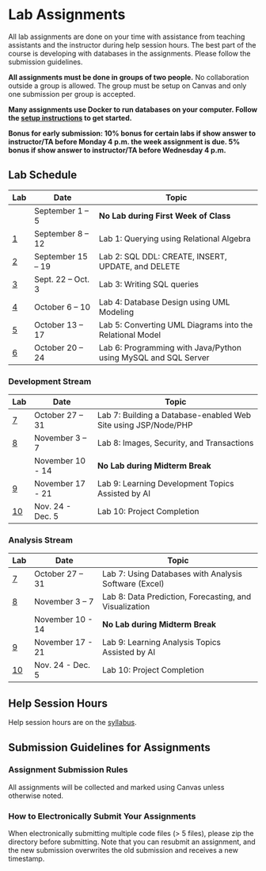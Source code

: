 # Lab Assignments

All lab assignments are done on your time with assistance from teaching assistants and the instructor during help session hours. The best part of the course is developing with databases in the assignments. Please follow the submission guidelines.

**All assignments must be done in groups of two people.** No collaboration outside a group is allowed. The group must be setup on Canvas and only one submission per group is accepted.

**Many assignments use Docker to run databases on your computer. Follow the [setup instructions](setup) to get started.**

**Bonus for early submission: 10% bonus for certain labs if show answer to instructor/TA before Monday 4 p.m. the week assignment is due. 5% bonus if show answer to instructor/TA before Wednesday 4 p.m.**

## Lab Schedule

|  Lab  |  Date  |  Topic  |
|----|------|-------|
|  | September 1 – 5 |	**No Lab during First Week of Class** |
| [1](lab1) | September 8 – 12 	| Lab 1: Querying using Relational Algebra |
| [2](lab2) | September 15 – 19 	| Lab 2: SQL DDL: CREATE, INSERT, UPDATE, and DELETE |
| [3](lab3) | Sept. 22 – Oct. 3 | Lab 3: Writing SQL queries |
| [4](lab4) | October 6 – 10 	| Lab 4: Database Design using UML Modeling |
| [5](lab5) | October 13 – 17 	| Lab 5: Converting UML Diagrams into the Relational Model |
| [6](lab6) | October 20 – 24 	| Lab 6: Programming with Java/Python using MySQL and SQL Server |

### Development Stream
|  Lab  |  Date  |  Topic  |
|----|------|-------|
| [7](lab7) | October 27 – 31 	| Lab 7: Building a Database-enabled Web Site using JSP/Node/PHP |
| [8](lab8) | November 3 – 7 	| Lab 8: Images, Security, and Transactions |
|  | November 10 - 14 			| **No Lab during Midterm Break** |
| [9](lab9) | November 17 - 21 	| Lab 9: Learning Development Topics Assisted by AI |
| [10](lab10) | Nov. 24 - Dec. 5	| Lab 10: Project Completion |

### Analysis Stream
|  Lab  |  Date  |  Topic  |
|----|------|-------|
| [7](lab7) | October 27 – 31 	| Lab 7: Using Databases with Analysis Software (Excel) |
| [8](lab8) | November 3 – 7	| Lab 8: Data Prediction, Forecasting, and Visualization |
|  | November 10 - 14 			| **No Lab during Midterm Break** |
| [9](lab9) | November 17 - 21  	| Lab 9: Learning Analysis Topics Assisted by AI |
| [10](lab10) | Nov. 24 - Dec. 5 	| Lab 10: Project Completion |

## Help Session Hours

Help session hours are on the [syllabus](../README.md).

## Submission Guidelines for Assignments

### Assignment Submission Rules
All assignments will be collected and marked using Canvas unless otherwise noted.

### How to Electronically Submit Your Assignments
When electronically submitting multiple code files (> 5 files), please zip the directory before submitting.
Note that you can resubmit an assignment, and the new submission overwrites the old submission and receives a new timestamp.
